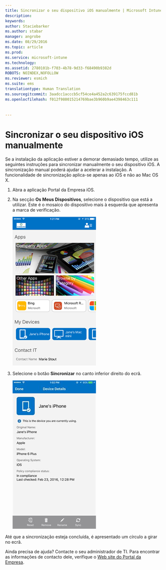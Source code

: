 ```yaml
---
title: Sincronizar o seu dispositivo iOS manualmente | Microsoft Intune
description: 
keywords: 
author: Staciebarker
ms.author: stabar
manager: angrobe
ms.date: 08/29/2016
ms.topic: article
ms.prod: 
ms.service: microsoft-intune
ms.technology: 
ms.assetid: 2780101b-f703-4b78-9d33-f68490b9382d
ROBOTS: NOINDEX,NOFOLLOW
ms.reviewer: esmich
ms.suite: ems
translationtype: Human Translation
ms.sourcegitcommit: 3aadcc1acccb5cf54ce4a452a2c639175fccd81b
ms.openlocfilehash: f012f980015214769bae3b960b9ae4398463c111


---
```



# Sincronizar o seu dispositivo iOS manualmente

Se a instalação da aplicação estiver a demorar demasiado tempo, utilize as seguintes instruções para sincronizar manualmente o seu dispositivo iOS. A sincronização manual poderá ajudar a acelerar a instalação. A funcionalidade de sincronização aplica-se apenas ao iOS e não ao Mac OS X.

1. Abra a aplicação Portal da Empresa iOS.

2. Na secção **Os Meus Dispositivos**, selecione o dispositivo que está a utilizar. Este é o mosaico do dispositivo mais à esquerda que apresenta a marca de verificação.

    ![Ecrã do dispositivo com a secção Os Meus Dispositivos](./media/ios-sync-1-comp-portal-apps.png)

3.  Selecione o botão **Sincronizar** no canto inferior direito do ecrã.

    ![Detalhes do dispositivo com o botão Sincronizar](./media/ios-sync-2-sync-button.png)

Até que a sincronização esteja concluída, é apresentado um círculo a girar no ecrã.

Ainda precisa de ajuda? Contacte o seu administrador de TI. Para encontrar as informações de contacto dele, verifique o [Web site do Portal da Empresa](http://portal.manage.microsoft.com).



<!--HONumber=Oct16_HO2-->


